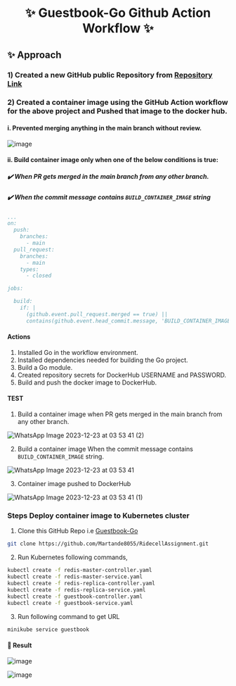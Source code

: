<div align="center">
  <h1>✨ Guestbook-Go Github Action Workflow ✨</h1> 
</div>

## ✨ Approach
### 1) Created a new GitHub public Repository from [Repository Link](https://github.com/kubernetes/examples/tree/master/guestbook-go)
### 2) Created a container image using the GitHub Action workflow for the above project and Pushed that image to the docker hub.
#### i. Prevented merging anything in the main branch without review.
![image](https://github.com/Martande8055/ridecell_try/assets/88831689/6eb0e1dd-e939-4434-a61c-8a1104106e5f)

#### ii. Build container image only when one of the below conditions is true:
##### ✔️ When PR gets merged in the main branch from any other branch.
##### ✔️ When the commit message contains `BUILD_CONTAINER_IMAGE` string
```yaml
...
on:
  push:
    branches:
      - main
  pull_request:
    branches:
      - main
    types:
      - closed

jobs:

  build:
    if: |
      (github.event.pull_request.merged == true) ||
      contains(github.event.head_commit.message, 'BUILD_CONTAINER_IMAGE')

```
#### Actions
1. Installed Go in the workflow environment.
2. Installed dependencies needed for building the Go project.
3. Build a Go module.
4. Created repository secrets for DockerHub USERNAME and PASSWORD.
5. Build and push the docker image to DockerHub.

#### TEST 
1. Build a container image when PR gets merged in the main branch from any other branch.
   
![WhatsApp Image 2023-12-23 at 03 53 41 (2)](https://github.com/Martande8055/ridecell_try/assets/88831689/c4ff0368-24e0-497f-bf3d-886acfc743c1)

2. Build a container image When the commit message contains `BUILD_CONTAINER_IMAGE` string.
   
![WhatsApp Image 2023-12-23 at 03 53 41](https://github.com/Martande8055/ridecell_try/assets/88831689/09357b7b-165c-4daf-b85e-6c7dc4b1ead0)

3. Container image pushed to DockerHub
   
![WhatsApp Image 2023-12-23 at 03 53 41 (1)](https://github.com/Martande8055/ridecell_try/assets/88831689/276b8e99-9984-4224-b8a3-ea3b157275c3)



### Steps Deploy container image to Kubernetes cluster

1. Clone this GitHub Repo i.e [Guestbook-Go](https://github.com/Martande8055/RidecellAssignment.git)
```sh
git clone https://github.com/Martande8055/RidecellAssignment.git
```
2. Run Kubernetes following commands, 
```sh
kubectl create -f redis-master-controller.yaml
kubectl create -f redis-master-service.yaml
kubectl create -f redis-replica-controller.yaml
kubectl create -f redis-replica-service.yaml
kubectl create -f guestbook-controller.yaml
kubectl create -f guestbook-service.yaml
```
3. Run following command to get URL
```sh
minikube service guestbook
```

#### 🎉 Result
![image](https://github.com/Martande8055/ridecell_try/assets/88831689/8363a4d8-e365-4863-a5f7-e7e604b8f165)

![image](https://github.com/Martande8055/ridecell_try/assets/88831689/75b2e838-311b-494c-94e4-ad064505d37e)


<!-- Comment to change code and test workflow: 6 -->
